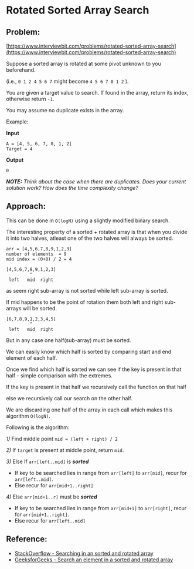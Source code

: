 # Rotated Sorted Array Search

## Problem:
[https://www.interviewbit.com/problems/rotated-sorted-array-search](https://www.interviewbit.com/problems/rotated-sorted-array-search)

Suppose a sorted array is rotated at some pivot unknown to you beforehand.

(i.e., `0 1 2 4 5 6 7` might become `4 5 6 7 0 1 2` ).

You are given a target value to search. If found in the array, return its index, otherwise return `-1`.

You may assume no duplicate exists in the array.

Example:

**Input**
```
A = [4, 5, 6, 7, 0, 1, 2]
Target = 4
```

**Output**
```
0
```

***NOTE:** Think about the case when there are duplicates. Does your current solution work? How does the time complexity change?*

## Approach:

This can be done in `O(logN)` using a slightly modified binary search.

The interesting property of a sorted + rotated array is that when you divide it into two halves, atleast one of the two halves will always be sorted.

```
arr = [4,5,6,7,8,9,1,2,3]
number of elements  = 9
mid index = (0+8) / 2 = 4

[4,5,6,7,8,9,1,2,3]
         ^
 left   mid  right
```

as seem right sub-array is not sorted while left sub-array is sorted.

If mid happens to be the point of rotation them both left and right sub-arrays will be sorted.

```
[6,7,8,9,1,2,3,4,5]
         ^
 left   mid  right
```

But in any case one half(sub-array) must be sorted.

We can easily know which half is sorted by comparing start and end element of each half.

Once we find which half is sorted we can see if the key is present in that half - simple comparison with the extremes.

If the key is present in that half we recursively call the function on that half

else we recursively call our search on the other half.

We are discarding one half of the array in each call which makes this algorithm `O(logN)`.

Following is the algorithm:

*1)* Find middle point `mid = (left + right) / 2`

*2)* If `target` is present at middle point, return `mid`.

*3)* Else If `arr[left..mid]` is ***sorted***
  - If key to be searched lies in range from `arr[left]` to `arr[mid]`, recur for `arr[left..mid]`.
  - Else recur for `arr[mid+1..right]`

*4)* Else `arr[mid+1..r]` must be ***sorted***
  - If key to be searched lies in range from `arr[mid+1]` to `arr[right]`, recur for `arr[mid+1..right]`.
  - Else recur for `arr[left..mid]`

## Reference:
* [StackOverflow - Searching in an sorted and rotated array](https://stackoverflow.com/a/4773960)
* [GeeksforGeeks - Search an element in a sorted and rotated array](https://www.geeksforgeeks.org/search-an-element-in-a-sorted-and-pivoted-array)
